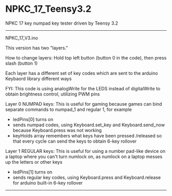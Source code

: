 # NPKC_17_Teensy3.2
NPKC 17 key numpad key tester driven by Teensy 3.2

------------------------------------------------------
NPKC_17_V3.ino

This version has two "layers."

How to change layers: Hold top left button (button 0 in the code), then press slash (button 1)

Each layer has a different set of key codes which are sent to the arduino Keybaord library different ways

FYI: This code is using analogWrite for the LEDS instead of digitalWrite to obtain brightness control, utilizing PWM pins

Layer 0 NUMPAD keys:
This is useful for gaming because games can bind separate commands to numpad_1 and regular 1, for example
- ledPins[0] turns on 
- sends numpad codes, using Keyboard.set_key and Keyboard.send_now because Keyboard.press was not working
- keyHolds array remembers what keys have been pressed /released so that every cycle can send the keys to obtain 6-key rollover

Layer 1 REGULAR keys:
This is useful for using a number pad-like device on a laptop where you can't turn numlock on, as
numlock on a laptop messes up the letters or other keys
- ledPins[1] turns on
- sends regular key codes, using Keyboard.press and Keyboard.release for arduino built-in 6-key rollover
 

------------------------------------------------------
